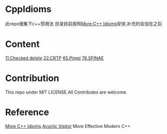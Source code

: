 # CppIdioms

此repo搜集下c++惯用法
目录目前按照[More C++ Idioms](https://en.wikibooks.org/wiki/More_C%2B%2B_Idioms)安排,补充的会加在之后

# Content

[11.Checked delete](https://github.com/pusidun/CppIdioms/blob/master/11_Checked_delete.md)
[22.CRTP](https://github.com/pusidun/CppIdioms/blob/master/22_CRTP.md)
[65.Pimpl](https://github.com/pusidun/CppIdioms/blob/master/65_Pimpl.md)
[78.SFINAE](https://github.com/pusidun/CppIdioms/blob/master/78_SFINAE.md)

# Contribution

This repo under MIT LICENSE.All Contributes are welcome.

# Reference

[More C++ Idioms](https://en.wikibooks.org/wiki/More_C%2B%2B_Idioms)
[Acyclic Visitor](https://condor.depaul.edu/dmumaugh/OOT/Design-Principles/acv.pdf)
More Effective Modern C++
